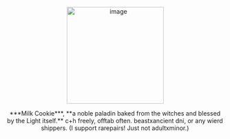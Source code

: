 


<p align="center">
  <img <img width="225" height="225" alt="image" src="https://github.com/user-attachments/assets/4a679ee4-b391-4378-9526-956627b3fb74" />

</p>
<p align="center">
***Milk Cookie***, **a noble paladin baked from the witches and blessed by the Light itself.**  
c+h freely, offtab often.
beastxancient dni, or any wierd shippers. (I support rarepairs! Just not adultxminor.) 
 
